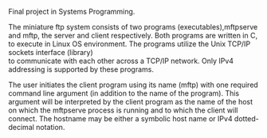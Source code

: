 Final project in Systems Programming.

The miniature ftp system consists of two programs (executables),mftpserve
and mftp, the server and client respectively.
Both programs are written in C, to execute in Linux OS environment.
The  programs  utilize  the  Unix  TCP/IP  sockets  interface  (library)  
to  communicate  with  each  other  across  a TCP/IP network.  Only IPv4 addressing is supported by these programs.

The user initiates the client program using its name (mftp) with one required command line argument 
(in addition to the name of the program).  This argument will be interpreted by the client program as 
the name of the host on which the mftpserve process is running and to which the client will connect. 
The hostname may be either a symbolic host name or IPv4 dotted-decimal notation. 

